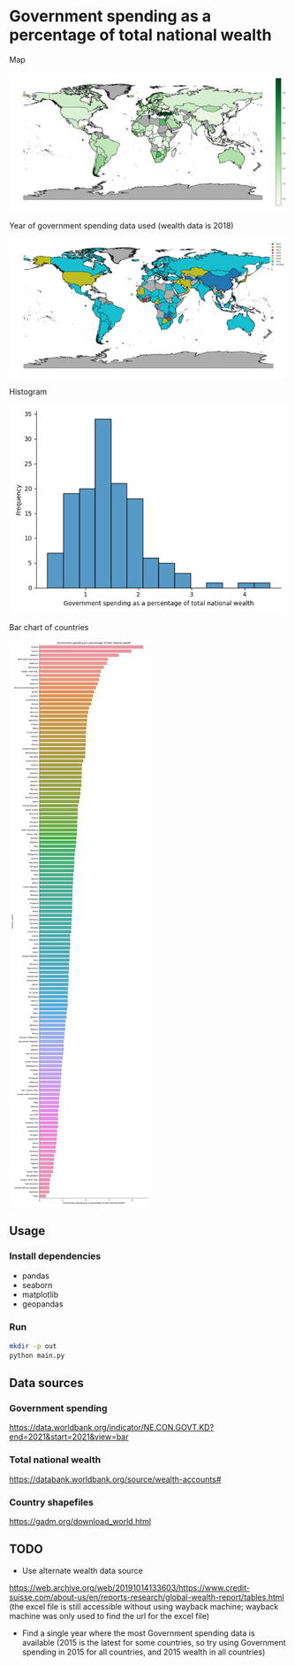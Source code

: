 # Government spending as a percentage of total national wealth

Map

![map](out/map.png)

Year of government spending data used (wealth data is 2018)

![year of data](out/year.png)

Histogram

![histogram](out/histogram.png)

Bar chart of countries

![bar chart](out/bar.png)

## Usage

### Install dependencies

* pandas
* seaborn
* matplotlib
* geopandas

### Run

```sh
mkdir -p out
python main.py
```

## Data sources

### Government spending
https://data.worldbank.org/indicator/NE.CON.GOVT.KD?end=2021&start=2021&view=bar

### Total national wealth
https://databank.worldbank.org/source/wealth-accounts#

### Country shapefiles
https://gadm.org/download_world.html

## TODO

- Use alternate wealth data source

https://web.archive.org/web/20191014133603/https://www.credit-suisse.com/about-us/en/reports-research/global-wealth-report/tables.html
(the excel file is still accessible without using wayback machine; wayback machine was only used to find the url for the excel file)

- Find a single year where the most Government spending data is available (2015 is the latest for some countries, so try using Government spending in 2015 for all countries, and 2015 wealth in all countries)

